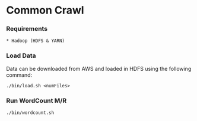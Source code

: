 # Common Crawl

### Requirements

    * Hadoop (HDFS & YARN)

### Load Data

Data can be downloaded from AWS and loaded in HDFS using the following command:

    ./bin/load.sh <numFiles>

### Run WordCount M/R

    ./bin/wordcount.sh
